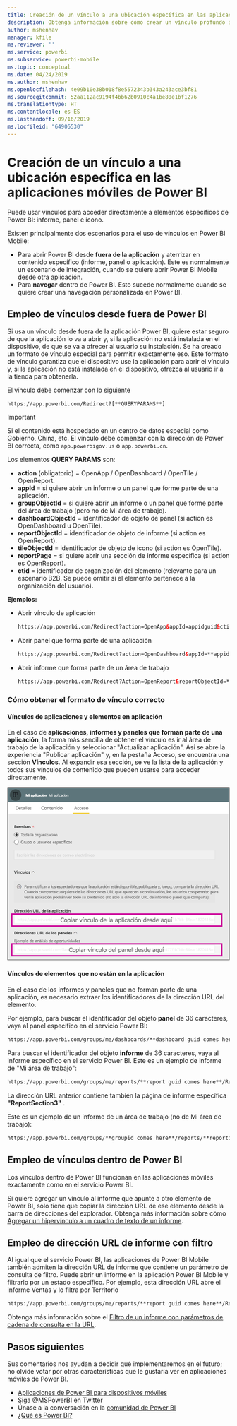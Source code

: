 ```yaml
---
title: Creación de un vínculo a una ubicación específica en las aplicaciones móviles de Power BI
description: Obtenga información sobre cómo crear un vínculo profundo a un panel, icono o informe específicos en la aplicación móvil de Power BI con un identificador uniforme de recursos (URI).
author: mshenhav
manager: kfile
ms.reviewer: ''
ms.service: powerbi
ms.subservice: powerbi-mobile
ms.topic: conceptual
ms.date: 04/24/2019
ms.author: mshenhav
ms.openlocfilehash: 4e09b10e38b018f8e5572343b343a243ace3bf81
ms.sourcegitcommit: 52aa112ac9194f4bb62b0910c4a1be80e1bf1276
ms.translationtype: HT
ms.contentlocale: es-ES
ms.lasthandoff: 09/16/2019
ms.locfileid: "64906530"
---
```

# <a name="create-a-link-to-a-specific-location-in-the-power-bi-mobile-apps"></a>Creación de un vínculo a una ubicación específica en las aplicaciones móviles de Power BI
Puede usar vínculos para acceder directamente a elementos específicos de Power BI: informe, panel e icono.

Existen principalmente dos escenarios para el uso de vínculos en Power BI Mobile: 

* Para abrir Power BI desde **fuera de la aplicación** y aterrizar en contenido específico (informe, panel o aplicación). Este es normalmente un escenario de integración, cuando se quiere abrir Power BI Mobile desde otra aplicación. 
* Para **navegar** dentro de Power BI. Esto sucede normalmente cuando se quiere crear una navegación personalizada en Power BI.


## <a name="use-links-from-outside-of-power-bi"></a>Empleo de vínculos desde fuera de Power BI
Si usa un vínculo desde fuera de la aplicación Power BI, quiere estar seguro de que la aplicación lo va a abrir y, si la aplicación no está instalada en el dispositivo, de que se va a ofrecer al usuario su instalación. Se ha creado un formato de vínculo especial para permitir exactamente eso. Este formato de vínculo garantiza que el dispositivo use la aplicación para abrir el vínculo y, si la aplicación no está instalada en el dispositivo, ofrezca al usuario ir a la tienda para obtenerla.

El vínculo debe comenzar con lo siguiente  
```html
https://app.powerbi.com/Redirect?[**QUERYPARAMS**]
```

> [!IMPORTANT]
> Si el contenido está hospedado en un centro de datos especial como Gobierno, China, etc. El vínculo debe comenzar con la dirección de Power BI correcta, como `app.powerbigov.us` o `app.powerbi.cn`.   
>


Los elementos **QUERY PARAMS** son:
* **action** (obligatorio) = OpenApp / OpenDashboard / OpenTile / OpenReport.
* **appId** = si quiere abrir un informe o un panel que forme parte de una aplicación. 
* **groupObjectId** = si quiere abrir un informe o un panel que forme parte del área de trabajo (pero no de Mi área de trabajo).
* **dashboardObjectId** = identificador de objeto de panel (si action es OpenDashboard u OpenTile).
* **reportObjectId** = identificador de objeto de informe (si action es OpenReport).
* **tileObjectId** = identificador de objeto de icono (si action es OpenTile).
* **reportPage** = si quiere abrir una sección de informe específica (si action es OpenReport).
* **ctid** = identificador de organización del elemento (relevante para un escenario B2B. Se puede omitir si el elemento pertenece a la organización del usuario).

**Ejemplos:**

* Abrir vínculo de aplicación 
  ```html
  https://app.powerbi.com/Redirect?action=OpenApp&appId=appidguid&ctid=organizationid
  ```

* Abrir panel que forma parte de una aplicación 
  ```html
  https://app.powerbi.com/Redirect?action=OpenDashboard&appId=**appidguid**&dashboardObjectId=**dashboardidguid**&ctid=**organizationid**
  ```

* Abrir informe que forma parte de un área de trabajo
  ```html
  https://app.powerbi.com/Redirect?Action=OpenReport&reportObjectId=**reportidguid**&groupObjectId=**groupidguid**&reportPage=**ReportSectionName**
  ```

### <a name="how-to-get-the-right-link-format"></a>Cómo obtener el formato de vínculo correcto

#### <a name="links-of-apps-and-items-in-app"></a>Vínculos de aplicaciones y elementos en aplicación

En el caso de **aplicaciones, informes y paneles que forman parte de una aplicación**, la forma más sencilla de obtener el vínculo es ir al área de trabajo de la aplicación y seleccionar "Actualizar aplicación". Así se abre la experiencia "Publicar aplicación" y, en la pestaña Acceso, se encuentra una sección **Vínculos**. Al expandir esa sección, se ve la lista de la aplicación y todos sus vínculos de contenido que pueden usarse para acceder directamente.

![Vínculos de aplicación de publicación de Power BI ](./media/mobile-apps-links/mobile-link-copy-app-links.png)

#### <a name="links-of-items-not-in-app"></a>Vínculos de elementos que no están en la aplicación 

En el caso de los informes y paneles que no forman parte de una aplicación, es necesario extraer los identificadores de la dirección URL del elemento.

Por ejemplo, para buscar el identificador del objeto **panel** de 36 caracteres, vaya al panel específico en el servicio Power BI: 

```html
https://app.powerbi.com/groups/me/dashboards/**dashboard guid comes here**?ctid=**organization id comes here**`
```

Para buscar el identificador del objeto **informe** de 36 caracteres, vaya al informe específico en el servicio Power BI.
Este es un ejemplo de informe de "Mi área de trabajo":

```html
https://app.powerbi.com/groups/me/reports/**report guid comes here**/ReportSection3?ctid=**organization id comes here**`
```
La dirección URL anterior contiene también la página de informe específica **"ReportSection3"** .

Este es un ejemplo de un informe de un área de trabajo (no de Mi área de trabajo):

```html
https://app.powerbi.com/groups/**groupid comes here**/reports/**reportid comes here**/ReportSection1?ctid=**organizationid comes here**
```

## <a name="use-links-inside-power-bi"></a>Empleo de vínculos dentro de Power BI

Los vínculos dentro de Power BI funcionan en las aplicaciones móviles exactamente como en el servicio Power BI.

Si quiere agregar un vínculo al informe que apunte a otro elemento de Power BI, solo tiene que copiar la dirección URL de ese elemento desde la barra de direcciones del explorador. Obtenga más información sobre cómo [Agregar un hipervínculo a un cuadro de texto de un informe](https://docs.microsoft.com/power-bi/service-add-hyperlink-to-text-box).

## <a name="use-report-url-with-filter"></a>Empleo de dirección URL de informe con filtro
Al igual que el servicio Power BI, las aplicaciones de Power BI Mobile también admiten la dirección URL de informe que contiene un parámetro de consulta de filtro. Puede abrir un informe en la aplicación Power BI Mobile y filtrarlo por un estado específico. Por ejemplo, esta dirección URL abre el informe Ventas y lo filtra por Territorio

```html
https://app.powerbi.com/groups/me/reports/**report guid comes here**/ReportSection3?ctid=**organization id comes here**&filter=Store/Territory eq 'NC'
```

Obtenga más información sobre el [Filtro de un informe con parámetros de cadena de consulta en la URL](https://docs.microsoft.com/power-bi/service-url-filters).

## <a name="next-steps"></a>Pasos siguientes
Sus comentarios nos ayudan a decidir qué implementaremos en el futuro; no olvide votar por otras características que le gustaría ver en aplicaciones móviles de Power BI. 

* [Aplicaciones de Power BI para dispositivos móviles](mobile-apps-for-mobile-devices.md)
* Siga @MSPowerBI en Twitter
* Únase a la conversación en la [comunidad de Power BI](http://community.powerbi.com/)
* [¿Qué es Power BI?](../../power-bi-overview.md)

